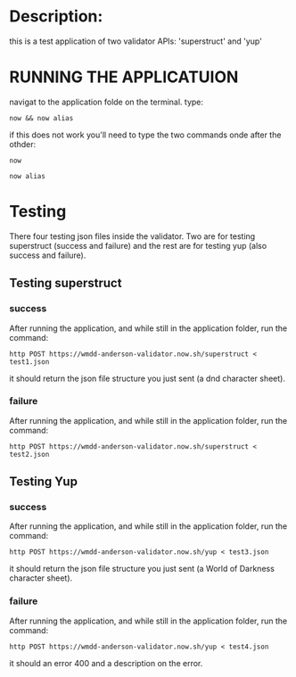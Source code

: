# Description:
this is a test application of two validator APIs: 'superstruct' and 'yup'

# RUNNING THE APPLICATUION
navigat to the application folde on the terminal.
type:
```shell
now && now alias
```
if this does not work you'll need to type the two commands onde after the othder:
```shell
now
```
```shell
now alias
```

# Testing
There four testing json files inside the validator. Two are for testing superstruct (success and failure) and the rest are for testing yup (also success and failure).

## Testing superstruct

### success

After running the application, and while still in the application folder, run the command:

```shell
http POST https://wmdd-anderson-validator.now.sh/superstruct < test1.json
```

it should return the json file structure you just sent (a dnd character sheet).

### failure

After running the application, and while still in the application folder, run the command:

```shell
http POST https://wmdd-anderson-validator.now.sh/superstruct < test2.json
```

## Testing Yup

### success

After running the application, and while still in the application folder, run the command:

```shell
http POST https://wmdd-anderson-validator.now.sh/yup < test3.json
```

it should return the json file structure you just sent (a World of Darkness character sheet).

### failure

After running the application, and while still in the application folder, run the command:

```shell
http POST https://wmdd-anderson-validator.now.sh/yup < test4.json
```

it should an error 400 and a description on the error.